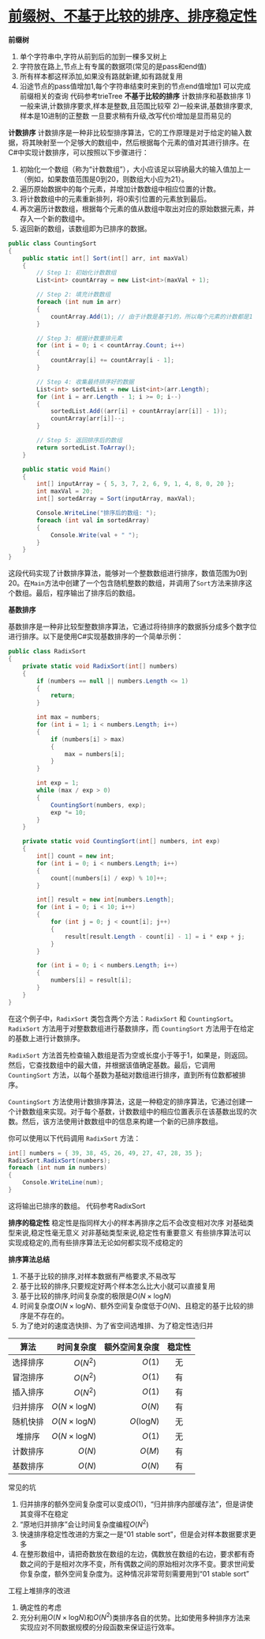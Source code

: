 # [前缀树、不基于比较的排序、排序稳定性](https://www.bilibili.com/video/BV1KdvaeEENh)

**前缀树**

1. 单个字符串中,字符从前到后的加到一棵多叉树上
2. 字符放在路上,节点上有专属的数据项(常见的是pass和end值)
3. 所有样本都这样添加,如果没有路就新建,如有路就复用
4. 沿途节点的pass值增加1,每个字符串结束时来到的节点end值增加1
可以完成前缀相关的查询
代码参考trieTree
**不基于比较的排序**
计数排序和基数排序
1)一般来讲,计数排序要求,样本是整数,且范围比较窄
2)一般来讲,基数排序要求,样本是10进制的正整数
一旦要求稍有升级,改写代价增加是显而易见的



**计数排序**
计数排序是一种非比较型排序算法，它的工作原理是对于给定的输入数据，将其映射至一个足够大的数组中，然后根据每个元素的值对其进行排序。在C#中实现计数排序，可以按照以下步骤进行：

1. 初始化一个数组（称为“计数数组”），大小应该足以容纳最大的输入值加上一（例如，如果数值范围是0到20，则数组大小应为21）。
2. 遍历原始数据中的每个元素，并增加计数数组中相应位置的计数。
3. 将计数数组中的元素重新排列，将0索引位置的元素放到最后。
4. 再次遍历计数数组，根据每个元素的值从数组中取出对应的原始数据元素，并存入一个新的数组中。
5. 返回新的数组，该数组即为已排序的数据。

```csharp
public class CountingSort
{
    public static int[] Sort(int[] arr, int maxVal)
    {
        // Step 1: 初始化计数数组
        List<int> countArray = new List<int>(maxVal + 1);

        // Step 2: 填充计数数组
        foreach (int num in arr)
        {
            countArray.Add(1); // 由于计数是基于1的，所以每个元素的计数都是1
        }

        // Step 3: 根据计数重排元素
        for (int i = 0; i < countArray.Count; i++)
        {
            countArray[i] += countArray[i - 1];
        }

        // Step 4: 收集最终排序好的数据
        List<int> sortedList = new List<int>(arr.Length);
        for (int i = arr.Length - 1; i >= 0; i--)
        {
            sortedList.Add((arr[i] + countArray[arr[i]] - 1));
            countArray[arr[i]]--;
        }

        // Step 5: 返回排序后的数组
        return sortedList.ToArray();
    }

    public static void Main()
    {
        int[] inputArray = { 5, 3, 7, 2, 6, 9, 1, 4, 8, 0, 20 };
        int maxVal = 20;
        int[] sortedArray = Sort(inputArray, maxVal);

        Console.WriteLine("排序后的数组: ");
        foreach (int val in sortedArray)
        {
            Console.Write(val + " ");
        }
    }
}
```

这段代码实现了计数排序算法，能够对一个整数数组进行排序，数值范围为0到20。在`Main`方法中创建了一个包含随机整数的数组，并调用了`Sort`方法来排序这个数组。最后，程序输出了排序后的数组。

**基数排序**

基数排序是一种非比较型整数排序算法，它通过将待排序的数据拆分成多个数字位进行排序。以下是使用C#实现基数排序的一个简单示例：

```csharp
public class RadixSort
{
    private static void RadixSort(int[] numbers)
    {
        if (numbers == null || numbers.Length <= 1)
        {
            return;
        }

        int max = numbers;
        for (int i = 1; i < numbers.Length; i++)
        {
            if (numbers[i] > max)
            {
                max = numbers[i];
            }
        }

        int exp = 1;
        while (max / exp > 0)
        {
            CountingSort(numbers, exp);
            exp *= 10;
        }
    }

    private static void CountingSort(int[] numbers, int exp)
    {
        int[] count = new int;
        for (int i = 0; i < numbers.Length; i++)
        {
            count[(numbers[i] / exp) % 10]++;
        }

        int[] result = new int[numbers.Length];
        for (int i = 0; i < 10; i++)
        {
            for (int j = 0; j < count[i]; j++)
            {
                result[result.Length - count[i] - 1] = i * exp + j;
            }
        }

        for (int i = 0; i < numbers.Length; i++)
        {
            numbers[i] = result[i];
        }
    }
}
```

在这个例子中，`RadixSort` 类包含两个方法：`RadixSort` 和 `CountingSort`。`RadixSort` 方法用于对整数数组进行基数排序，而 `CountingSort` 方法用于在给定的基数上进行计数排序。

`RadixSort` 方法首先检查输入数组是否为空或长度小于等于1，如果是，则返回。然后，它查找数组中的最大值，并根据该值确定基数。最后，它调用 `CountingSort` 方法，以每个基数为基础对数组进行排序，直到所有位数都被排序。

`CountingSort` 方法使用计数排序算法，这是一种稳定的排序算法，它通过创建一个计数数组来实现。对于每个基数，计数数组中的相应位置表示在该基数出现的次数。然后，该方法使用计数数组中的信息来构建一个新的已排序数组。

你可以使用以下代码调用 `RadixSort` 方法：

```csharp
int[] numbers = { 39, 38, 45, 26, 49, 27, 47, 28, 35 };
RadixSort.RadixSort(numbers);
foreach (int num in numbers)
{
    Console.WriteLine(num);
}
```

这将输出已排序的数组。 代码参考RadixSort

**排序的稳定性**
稳定性是指同样大小的样本再排序之后不会改变相对次序
对基础类型来说,稳定性毫无意义
对非基础类型来说,稳定性有重要意义
有些排序算法可以实现成稳定的,而有些排序算法无论如何都实现不成稳定的


**排序算法总结**

1. 不基于比较的排序,对样本数据有严格要求,不易改写
2. 基于比较的排序,只要规定好两个样本怎么比大小就可以直接复用
3. 基于比较的排序,时间复杂度的极限是$O(N\times\log_{} N)$
4. 时间复杂度$O(N\times \log_{} N)$、额外空间复杂度低于$O(N)$、且稳定的基于比较的排序是不存在的。
5. 为了绝对的速度选快排、为了省空间选堆排、为了稳定性选归并

| 算法 | 时间复杂度 | 额外空间复杂度 | 稳定性 |
| :----: | -----: | -----: | :----: |
|选择排序| $O(N^2)$ | $O(1)$ | 无 |
| 冒泡排序 | $O(N^2)$ | $O(1)$ | 有 |
| 插入排序 | $O(N^2)$ | $O(1)$ | 有 |
| 归并排序 | $O(N\times\log_{} N)$ | $O(N)$ | 有 |
| 随机快排 | $O(N\times\log_{} N)$ | $O(\log_{} N)$ | 无 |
| 堆排序 | $O(N\times\log_{} N)$ | $O(1)$ | 无 |
| 计数排序 | $O(N)$ | $O(M)$ | 有 |
| 基数排序 | $O(N)$ | $O(N)$ | 有 |

常见的坑

1. 归并排序的额外空间复杂度可以变成$O(1)$，“归并排序内部缓存法”，但是讲使其变得不在稳定
2. “原地归并排序”会让时间复杂度编程$O(N^2)$
3. 快速排序稳定性改进的方案之一是“01 stable sort”，但是会对样本数据要求更多
4. 在整形数组中，请把奇数放在数组的左边，偶数放在数组的右边，要求都有奇数之间的于是相对次序不变，所有偶数之间的原始相对次序不变。要求世间爱你复杂度，额外空间复杂度为。这种情况非常苛刻需要用到“01 stable sort”

工程上堆排序的改进
1. 确定性的考虑
2. 充分利用$O(N\times\log_{}N)$和$O(N^2)$类排序各自的优势。比如使用多种排序方法来实现应对不同数据规模的分段函数来保证运行效率。